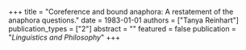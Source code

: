+++
title = "Coreference and bound anaphora: A restatement of the anaphora questions."
date = 1983-01-01
authors = ["Tanya Reinhart"]
publication_types = ["2"]
abstract = ""
featured = false
publication = "*Linguistics and Philosophy*"
+++

